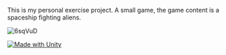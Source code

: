 This is my personal exercise project. A small game, the game content is a spaceship fighting aliens.

![6sqVuD](https://github.com/huiishan99/Unity_2DShooter/assets/61934115/ca6ccb41-cec1-41be-967e-7b53b6025ddc)

[![Made with Unity](https://img.shields.io/badge/Made%20with-Unity-57b9d3.svg?style=flat&logo=unity)](https://unity3d.com)


